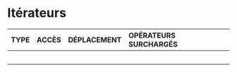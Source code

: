 # Itérateurs

|TYPE|ACCÈS|DÉPLACEMENT|OPÉRATEURS SURCHARGÉS|
|--:|:--|:--|:--|
|||||
|||||
|||||
|||||
|||||
